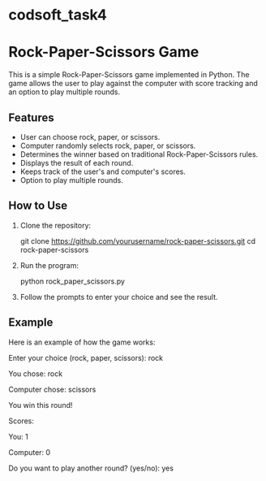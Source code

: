 # codsoft_task4

# Rock-Paper-Scissors Game

This is a simple Rock-Paper-Scissors game implemented in Python. The game allows the user to play against the computer with score tracking and an option to play multiple rounds.

## Features

- User can choose rock, paper, or scissors.
- Computer randomly selects rock, paper, or scissors.
- Determines the winner based on traditional Rock-Paper-Scissors rules.
- Displays the result of each round.
- Keeps track of the user's and computer's scores.
- Option to play multiple rounds.

## How to Use

1. Clone the repository:
   
    git clone https://github.com/yourusername/rock-paper-scissors.git
    cd rock-paper-scissors

2. Run the program:
    
    python rock_paper_scissors.py
    

3. Follow the prompts to enter your choice and see the result.

## Example

Here is an example of how the game works:


Enter your choice (rock, paper, scissors): rock

You chose: rock

Computer chose: scissors

You win this round!

Scores:

You: 1

Computer: 0

Do you want to play another round? (yes/no): yes
